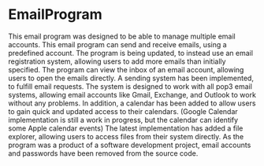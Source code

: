 # EmailProgram
This email program was designed to be able to manage multiple email accounts.
This email program can send and receive emails, using a predefined account. The program is being updated, to instead use an email registration system, allowing users to add more emails than initially specified. 
The program can view the inbox of an email account, allowing users to open the emails directly. A sending system has been implemented, to fulfill email requests. The system is designed to work with all pop3 email systems, allowing email accounts like Gmail, Exchange, and Outlook to work without any problems.
In addition, a calendar has been added to allow users to gain quick and updated access to their calendars. (Google Calendar implementation is still a work in progress, but the calendar can identify some Apple calendar events)
The latest implementation has added a file explorer, allowing users to access files from their system directly.
As the program was a product of a software development project, email accounts and passwords have been removed from the source code. 
